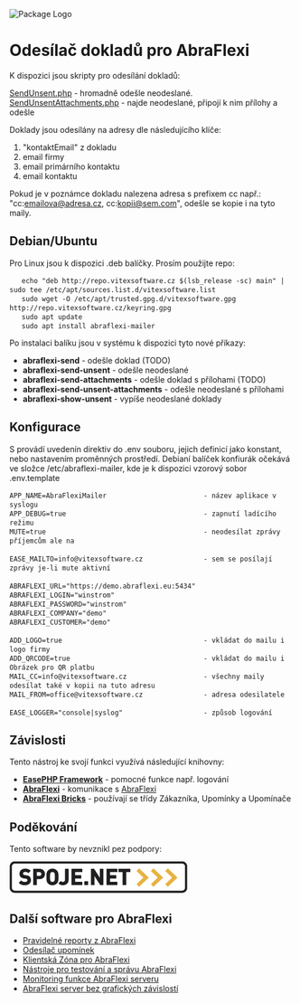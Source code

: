 ![Package Logo](project-logo.svg?raw=true "Project Logo")

Odesílač dokladů pro AbraFlexi
==============================



K dispozici jsou skripty pro odesílání dokladů:

[SendUnsent.php](src/SendUnsent.php) - hromadně odešle neodeslané.
[SendUnsentAttachments.php](src/SendUnsentAttachments.php) - najde neodeslané, připojí k nim přílohy a odešle

Doklady jsou odesílány na adresy dle následujícího klíče:

1. "kontaktEmail" z dokladu
2. email firmy
3. email primárního kontaktu
4. email kontaktu

Pokud je v poznámce dokladu nalezena adresa s prefixem cc např.: "cc:emailova@adresa.cz, cc:kopii@sem.com", odešle se kopie i na tyto maily.  


Debian/Ubuntu
-------------

Pro Linux jsou k dispozici .deb balíčky. Prosím použijte repo:

 ```shell
    echo "deb http://repo.vitexsoftware.cz $(lsb_release -sc) main" | sudo tee /etc/apt/sources.list.d/vitexsoftware.list
    sudo wget -O /etc/apt/trusted.gpg.d/vitexsoftware.gpg http://repo.vitexsoftware.cz/keyring.gpg
    sudo apt update
    sudo apt install abraflexi-mailer
```

Po instalaci balíku jsou v systému k dispozici tyto nové příkazy:

  * **abraflexi-send**                    - odešle doklad (TODO)
  * **abraflexi-send-unsent**             - odešle neodeslané
  * **abraflexi-send-attachments**        - odešle doklad s přílohami (TODO)
  * **abraflexi-send-unsent-attachments** - odešle neodeslané s přílohami
  * **abraflexi-show-unsent**             - vypíše neodeslané doklady 

Konfigurace
-----------

S provádí uvedenín direktiv do .env souboru, jejich definicí jako konstant, nebo nastavením proměnných prostředí.
Debianí balíček konfiurák očekává ve složce /etc/abraflexi-mailer, kde je k dispozici vzorový sobor .env.template


```
APP_NAME=AbraFlexiMailer                        - název aplikace v syslogu
APP_DEBUG=true                                  - zapnutí ladícího režimu
MUTE=true                                       - neodesílat zprávy příjemcům ale na

EASE_MAILTO=info@vitexsoftware.cz               - sem se posílají zprávy je-li mute aktivní

ABRAFLEXI_URL="https://demo.abraflexi.eu:5434"
ABRAFLEXI_LOGIN="winstrom"
ABRAFLEXI_PASSWORD="winstrom"
ABRAFLEXI_COMPANY="demo"
ABRAFLEXI_CUSTOMER="demo"

ADD_LOGO=true                                   - vkládat do mailu i logo firmy
ADD_QRCODE=true                                 - vkládat do mailu i Obrázek pro QR platbu
MAIL_CC=info@vitexsoftware.cz                   - všechny maily odesílat také v kopii na tuto adresu
MAIL_FROM=office@vitexsoftware.cz               - adresa odesilatele

EASE_LOGGER="console|syslog"                    - způsob logování
```



Závislosti
----------

Tento nástroj ke svojí funkci využívá následující knihovny:

 * [**EasePHP Framework**](https://github.com/VitexSoftware/php-ease-core) - pomocné funkce např. logování
 * [**AbraFlexi**](https://github.com/Spoje-NET/php-abraflexi)        - komunikace s [AbraFlexi](https://flexibee.eu/)
 * [**AbraFlexi Bricks**](https://github.com/VitexSoftware/AbraFlexi-Bricks) - používají se třídy Zákazníka, Upomínky a Upomínače



Poděkování
----------

Tento software by nevznikl pez podpory:

[ ![Spoje.Net](doc/spojenet.gif?raw=true "Spoje.Net s.r.o.") ](https://spoje.net/)


Další software pro AbraFlexi
---------------------------

 * [Pravidelné reporty z AbraFlexi](https://github.com/VitexSoftware/AbraFlexi-Digest)
 * [Odesílač upomínek](https://github.com/VitexSoftware/php-abraflexi-reminder)
 * [Klientská Zóna pro AbraFlexi](https://github.com/VitexSoftware/AbraFlexi-ClientZone)
 * [Nástroje pro testování a správu AbraFlexi](https://github.com/VitexSoftware/AbraFlexi-TestingTools)
 * [Monitoring funkce AbraFlexi serveru](https://github.com/VitexSoftware/monitoring-plugins-abraflexi)
 * [AbraFlexi server bez grafických závislostí](https://github.com/VitexSoftware/abraflexi-server-deb)

